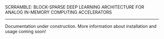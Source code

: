 SCRRAMBLE: BLOCK-SPARSE DEEP LEARNING ARCHITECTURE FOR ANALOG IN-MEMORY COMPUTING ACCELERATORS

---

Documentation under construction. More information about installation and usage coming soon!
